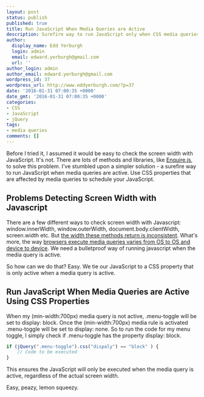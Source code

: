```yaml
---
layout: post
status: publish
published: true
title: Run JavaScript When Media Queries are Active
description: Surefire way to run JavaScript only when CSS media queries are active. Don't let your JavaScript lag behind your CSS - bulletproof your JavaScript
author:
  display_name: Edd Yerburgh
  login: admin
  email: edward.yerburgh@gmail.com
  url: ''
author_login: admin
author_email: edward.yerburgh@gmail.com
wordpress_id: 37
wordpress_url: http://www.eddyerburgh.com/?p=37
date: '2016-01-31 07:00:35 +0000'
date_gmt: '2016-01-31 07:00:35 +0000'
categories:
- CSS
- JavaScript
- jQuery
tags:
- media queries
comments: []
---
```


Before I tried it, I assumed it would be easy to check the screen width with JavaScript. It's not. There are lots of methods and libraries, like <a rel="noopener" href="http://wicky.nillia.ms/enquire.js/">Enquire.js</a>, to solve this problem. I've stumbled upon a simpler solution - a surefire way to run JavaScript when media queries are active. Use CSS properties that are affected by media queries to schedule your JavaScript.

## Problems Detecting Screen Width with Javascript

There are a few different ways to check screen width with Javascript: window.innerWidth, window.outerWidth, document.body.clientWidth, screen.width etc. But <a rel="noopener" href="http://tripleodeon.com/wp-content/uploads/2011/12/table.html">the width these methods return is inconsistent</a>. What's more, the way <a rel="noopener" href="http://stackoverflow.com/questions/19291873/window-width-not-the-same-as-media-query">browsers execute media queries varies from OS to OS and device to device</a>. We need a bulletproof way of running javascript when the media query is active.

So how can we do that? Easy. We tie our JavaScript to a CSS property that is only active when a media query is active.

## Run JavaScript When Media Queries are Active Using CSS Properties

When my (min-width:700px) media query is not active, .menu-toggle will be set to display: block. Once the (min-width:700px) media rule is activated .menu-toggle will be set to display: none. So to run the code for my menu toggle, I simply check if .menu-toggle has the property display: block.

```javascript
if (jQuery(".menu-toggle").css("dispaly") == "block" ) {
    // Code to be executed
}
```

This ensures the JavaScript will only be executed when the media query is active, regardless of the actual screen width.

Easy, peazy, lemon squeezy.
